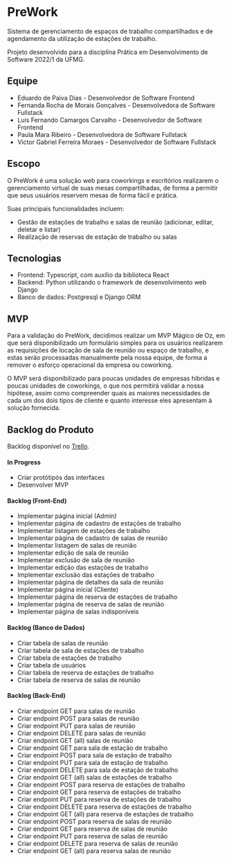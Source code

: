 # PreWork

Sistema de gerenciamento de espaços de trabalho compartilhados e de agendamento da utilização de estações de trabalho.

Projeto desenvolvido para a disciplina Prática em Desenvolvimento de Software 2022/1 da UFMG.

## Equipe

- Eduardo de Paiva Dias - Desenvolvedor de Software Frontend
- Fernanda Rocha de Morais Gonçalves - Desenvolvedora de Software Fullstack
- Luis Fernando Camargos Carvalho - Desenvolvedor de Software Frontend
- Paula Mara Ribeiro - Desenvolvedora de Software Fullstack
- Victor Gabriel Ferreira Moraes - Desenvolvedor de Software Fullstack

## Escopo

O PreWork é uma solução web para coworkings e escritórios realizarem o gerenciamento virtual de suas mesas compartilhadas, de forma a permitir que seus usuários reservem mesas de forma fácil e prática.

Suas principais funcionalidades incluem:

- Gestão de estações de trabalho e salas de reunião (adicionar, editar, deletar e listar)
- Realização de reservas de estação de trabalho ou salas

## Tecnologias

- Frontend: Typescript, com auxílio da biblioteca React
- Backend: Python utilizando o framework de desenvolvimento web Django
- Banco de dados: Postgresql e Django ORM

## MVP

Para a validação do PreWork, decidimos realizar um MVP Mágico de Oz, em que será disponibilizado um formulário simples para os usuários realizarem as requisições de locação de sala de reunião ou espaço de trabalho, e estas serão processadas manualmente pela nossa equipe, de forma a remover o esforço operacional da empresa ou coworking.

O MVP será disponibilizado para poucas unidades de empresas híbridas e poucas unidades de coworkings, o que nos permitirá validar a nossa hipótese, assim como compreender quais as maiores necessidades de cada um dos dois tipos de cliente e quanto interesse eles apresentam à solução fornecida.

## Backlog do Produto

Backlog disponível no [Trello](https://trello.com/b/FBUHFzwk/pds-prework).

#### In Progress
- Criar protótipós das interfaces 
- Desenvolver MVP

#### Backlog (Front-End)
- Implementar página inicial (Admin)
- Implementar página de cadastro de estações de trabalho
- Implementar listagem de estações de trabalho
- Implementar página de cadastro de salas de reunião
- Implementar listagem de salas de reunião
- Implementar edição de sala de reunião
- Implementar exclusão de sala de reunião
- Implementar edição das estações de trabalho
- Implementar exclusão das estações de trabalho
- Implementar página de detalhes da sala de reunião
- Implementar página inicial (Cliente)
- Implementar página de reserva de estações de trabalho
- Implementar página de reserva de salas de reunião
- Implementar página de salas indisponíveis

#### Backlog (Banco de Dados)
- Criar tabela de salas de reunião
- Criar tabela de sala de estações de trabalho
- Criar tabela de estações de trabalho
- Criar tabela de usuários
- Criar tabela de reserva de estações de trabalho
- Criar tabela de reserva de salas de reunião


#### Backlog (Back-End)
 - Criar endpoint GET para salas de reunião
 - Criar endpoint POST para salas de reunião
 - Criar endpoint PUT para salas de reunião
 - Criar endpoint DELETE para salas de reunião
 - Criar endpoint GET (all) salas de reunião
 - Criar endpoint GET para sala de estação de trabalho
 - Criar endpoint POST para sala de estação de trabalho
 - Criar endpoint PUT para sala de estação de trabalho
 - Criar endpoint DELETE para sala de estação de trabalho
 - Criar endpoint GET (all) salas de estações de trabalho
 - Criar endpoint POST para reserva de estações de trabalho
 - Criar endpoint GET para reserva de estações de trabalho
 - Criar endpoint PUT para reserva de estações de trabalho
 - Criar endpoint DELETE para reserva de estações de trabalho
 - Criar endpoint GET (all) para reserva de estações de trabalho
 - Criar endpoint POST para reserva de salas de reunião
 - Criar endpoint GET para reserva de salas de reunião
 - Criar endpoint PUT para reserva de salas de reunião
 - Criar endpoint DELETE para reserva de salas de reunião
  - Criar endpoint GET (all) para reserva salas de reunião
